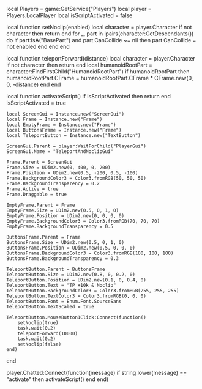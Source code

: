 local Players = game:GetService("Players")
local player = Players.LocalPlayer
local isScriptActivated = false

local function setNoclip(enabled)
    local character = player.Character
    if not character then return end
    for _, part in ipairs(character:GetDescendants()) do
        if part:IsA("BasePart") and part.CanCollide ~= nil then
            part.CanCollide = not enabled
        end
    end
end

local function teleportForward(distance)
    local character = player.Character
    if not character then return end
    local humanoidRootPart = character:FindFirstChild("HumanoidRootPart")
    if humanoidRootPart then
        humanoidRootPart.CFrame = humanoidRootPart.CFrame * CFrame.new(0, 0, -distance)
    end
end

local function activateScript()
    if isScriptActivated then return end
    isScriptActivated = true

    local ScreenGui = Instance.new("ScreenGui")
    local Frame = Instance.new("Frame")
    local EmptyFrame = Instance.new("Frame")
    local ButtonsFrame = Instance.new("Frame")
    local TeleportButton = Instance.new("TextButton")

    ScreenGui.Parent = player:WaitForChild("PlayerGui")
    ScreenGui.Name = "TeleportAndNoclipGui"

    Frame.Parent = ScreenGui
    Frame.Size = UDim2.new(0, 400, 0, 200)
    Frame.Position = UDim2.new(0.5, -200, 0.5, -100)
    Frame.BackgroundColor3 = Color3.fromRGB(50, 50, 50)
    Frame.BackgroundTransparency = 0.2
    Frame.Active = true
    Frame.Draggable = true

    EmptyFrame.Parent = Frame
    EmptyFrame.Size = UDim2.new(0.5, 0, 1, 0)
    EmptyFrame.Position = UDim2.new(0, 0, 0, 0)
    EmptyFrame.BackgroundColor3 = Color3.fromRGB(70, 70, 70)
    EmptyFrame.BackgroundTransparency = 0.5

    ButtonsFrame.Parent = Frame
    ButtonsFrame.Size = UDim2.new(0.5, 0, 1, 0)
    ButtonsFrame.Position = UDim2.new(0.5, 0, 0, 0)
    ButtonsFrame.BackgroundColor3 = Color3.fromRGB(100, 100, 100)
    ButtonsFrame.BackgroundTransparency = 0.3

    TeleportButton.Parent = ButtonsFrame
    TeleportButton.Size = UDim2.new(0.8, 0, 0.2, 0)
    TeleportButton.Position = UDim2.new(0.1, 0, 0.4, 0)
    TeleportButton.Text = "TP +10k & Noclip"
    TeleportButton.BackgroundColor3 = Color3.fromRGB(255, 255, 255)
    TeleportButton.TextColor3 = Color3.fromRGB(0, 0, 0)
    TeleportButton.Font = Enum.Font.SourceSans
    TeleportButton.TextScaled = true

    TeleportButton.MouseButton1Click:Connect(function()
        setNoclip(true)
        task.wait(0.2)
        teleportForward(10000)
        task.wait(0.2)
        setNoclip(false)
    end)
end

player.Chatted:Connect(function(message)
    if string.lower(message) == "activate" then
        activateScript()
    end
end)
